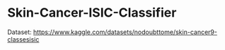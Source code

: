 # Skin-Cancer-ISIC-Classifier

Dataset: https://www.kaggle.com/datasets/nodoubttome/skin-cancer9-classesisic
